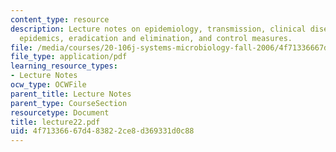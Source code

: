 ```yaml
---
content_type: resource
description: Lecture notes on epidemiology, transmission, clinical disease progression,
  epidemics, eradication and elimination, and control measures.
file: /media/courses/20-106j-systems-microbiology-fall-2006/4f71336667d483822ce8d369331d0c88_lecture22.pdf
file_type: application/pdf
learning_resource_types:
- Lecture Notes
ocw_type: OCWFile
parent_title: Lecture Notes
parent_type: CourseSection
resourcetype: Document
title: lecture22.pdf
uid: 4f713366-67d4-8382-2ce8-d369331d0c88
---
```

